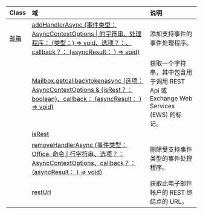 | Class | 域 | 说明 |
|:---|:---|:---|
|[邮箱](/javascript/api/outlook/outlook.mailbox)|[addHandlerAsync (事件类型： AsyncContextOptions \| 的字符串、处理程序： (类型：) => void、选项？：、callback？： (asyncResult： <void>) => void) ](/javascript/api/outlook/outlook.mailbox#addhandlerasync-eventtype--handler--type-)|添加支持事件的事件处理程序。|
||[Mailbox.getcallbacktokenasync (选项： AsyncContextOptions & {isRest？： boolean}、callback： (asyncResult： <string>) => void) ](/javascript/api/outlook/outlook.mailbox#getcallbacktokenasync-options--isrest--callback--asyncresult-)|获取一个字符串，其中包含用于调用 REST Api 或 Exchange Web Services (EWS) 的标记。|
||[isRest](/javascript/api/outlook/outlook.mailbox#isrest)||
||[removeHandlerAsync (事件类型： Office. 命令 \| 行字符串、选项？： AsyncContextOptions、callback？： (asyncResult： <void>) => void) ](/javascript/api/outlook/outlook.mailbox#removehandlerasync-eventtype--options--callback--asyncresult-)|删除受支持事件类型的事件处理程序。|
||[restUrl](/javascript/api/outlook/outlook.mailbox#resturl)|获取此电子邮件帐户的 REST 终结点的 URL。|
